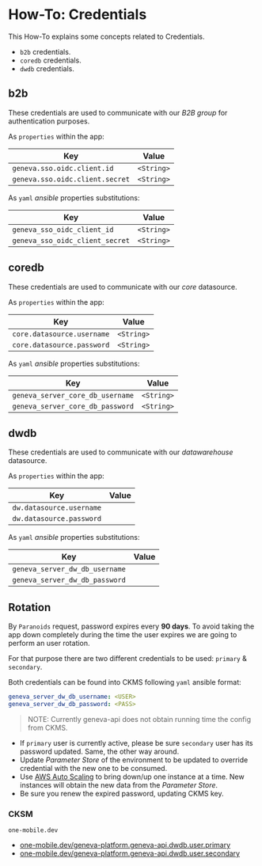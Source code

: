 # How-To: Credentials

This How-To explains some concepts related to Credentials.

- `b2b` credentials.
- `coredb` credentials.
- `dwdb` credentials.

## b2b

These credentials are used to communicate with our _B2B group_ for authentication purposes.

As `properties` within the app:

| Key                                     |    Value   |
|-----------------------------------------|:----------:|
|   `geneva.sso.oidc.client.id`           | `<String>` |
|   `geneva.sso.oidc.client.secret`       | `<String>` |

As `yaml` _ansible_ properties substitutions:

| Key                                     |    Value   |
|-----------------------------------------|:----------:|
|   `geneva_sso_oidc_client_id`           | `<String>` |
|   `geneva_sso_oidc_client_secret`       | `<String>` |

## coredb

These credentials are used to communicate with our _core_ datasource.

As `properties` within the app:


| Key                                     |    Value   |
|-----------------------------------------|:----------:|
|   `core.datasource.username`            | `<String>` |
|   `core.datasource.password`            | `<String>` |

As `yaml` _ansible_ properties substitutions:

| Key                                     |    Value   |
|-----------------------------------------|:----------:|
|   `geneva_server_core_db_username`      | `<String>` |
|   `geneva_server_core_db_password`      | `<String>` |


## dwdb

These credentials are used to communicate with our _datawarehouse_ datasource.

As `properties` within the app:

| Key                                     |    Value     |
|-----------------------------------------|:------------:|
|   `dw.datasource.username`              | <String>     |
|   `dw.datasource.password`              | <String>     |

As `yaml` _ansible_ properties substitutions:

| Key                                     |    Value     |
|---------------------------------------------------|:--------------:|
|   `geneva_server_dw_db_username`                  | <String> |
|   `geneva_server_dw_db_password`                  | <String> |

## Rotation

By `Paranoids` request, password expires every __90 days__. To avoid taking the app down completely 
during the time the user expires we are going to perform an user rotation.

For that purpose there are two different credentials to be used: `primary` & `secondary`. 

Both credentials can be found into CKMS following `yaml` ansible format:

```yaml
geneva_server_dw_db_username: <USER>
geneva_server_dw_db_password: <PASS>
```

> NOTE: Currently geneva-api does not obtain running time the config from CKMS. 

* If `primary` user is currently active, please be sure `secondary` user has its password updated. Same, the other way around.
* Update _Parameter Store_ of the environment to be updated to override credential with the new one to be consumed.
* Use [AWS Auto Scaling](https://aws.amazon.com/autoscaling/) to bring down/up one instance at a time. New instances will obtain the new data from the _Parameter Store_.
* Be sure you renew the expired password, updating CKMS key. 

### CKSM 

`one-mobile.dev`

- [one-mobile.dev/geneva-platform.geneva-api.dwdb.user.primary](https://ui.ckms.ouroath.com/aws/view-keygroup/one-mobile.dev/view-key/geneva-platform.geneva-api.dwdb.user.primary)
- [one-mobile.dev/geneva-platform.geneva-api.dwdb.user.secondary](https://ui.ckms.ouroath.com/aws/view-keygroup/one-mobile.dev/view-key/geneva-platform.geneva-api.dwdb.user.secondary)



